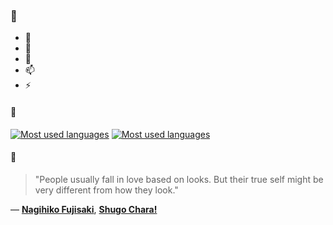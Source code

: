 ### 👋

- 🔭
- 🌱
- 💬
- 📫
- ⚡

#### 🧏

[![Most used languages](https://github-readme-stats-aynah.vercel.app/api/top-langs/?username=aynh&theme=solarized-dark&langs_count=6&layout=compact&hide_title=true)](https://github.com/anuraghazra/github-readme-stats#gh-dark-mode-only)
[![Most used languages](https://github-readme-stats-aynah.vercel.app/api/top-langs/?username=aynh&theme=solarized-light&langs_count=6&layout=compact&hide_title=true)](https://github.com/anuraghazra/github-readme-stats#gh-light-mode-only)

#### 💬

> "People usually fall in love based on looks. But their true self might be very different from how they look."

&mdash; [**Nagihiko Fujisaki**](https://myanimelist.net/character.php?q=Nagihiko%20Fujisaki&cat=character), [**Shugo Chara!**](https://myanimelist.net/search/all?q=Shugo%20Chara!&cat=all)

